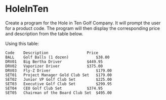 # HoleInTen

Create a program for the Hole in Ten Golf Company. It will prompt the user for a product code. The program will then display the corresponding price and description from the table below.

Using this table:


    Code	Description	                Price
    BALL	Golf Balls (1 dozen)	        $38.00
    DRV01	Big Bertha Driver	        $449.95
    DRV02	Vaporizer Driver	        $375.00
    DRV03	Fly-Z Driver	                $179.00
    SET01	Project Manager Gold Club Set	$179.00
    SET02	Junior VP Golf Club Set	        $225.00
    SET03	Executive Golf Club Set	        $299.95
    SET04	CEO Golf Club Set	        $374.95
    SET05	Chairman of the Board Club Set	$495.00


